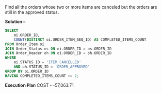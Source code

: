 Find all the orders whose two or more items are canceled but the orders are still in the approved status.

**Solution –**  
```sql
SELECT
    oi.ORDER_ID,
    COUNT(DISTINCT oi.ORDER_ITEM_SEQ_ID) AS COMPLETED_ITEMS_COUNT
FROM Order_Item oi
JOIN Order_Status os ON oi.ORDER_ID = os.ORDER_ID
JOIN Order_Header oh ON oi.ORDER_ID = oh.ORDER_ID
WHERE
    oi.STATUS_ID = 'ITEM_CANCELLED'
    AND oh.STATUS_ID = 'ORDER_APPROVED'
GROUP BY oi.ORDER_ID
HAVING COMPLETED_ITEMS_COUNT >= 2;
```

**Execution Plan**
COST - -57,063.71